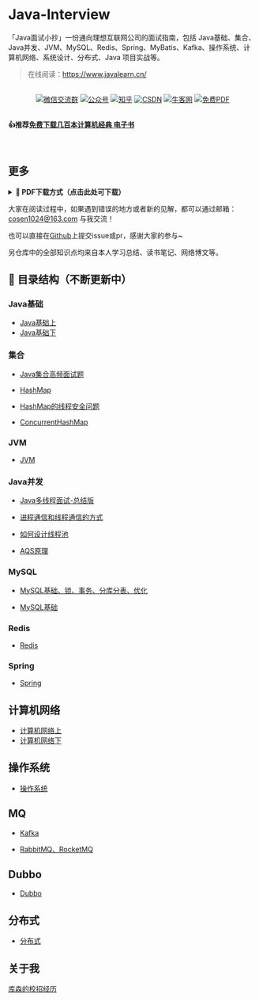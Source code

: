 # Java-Interview
「Java面试小抄」一份通向理想互联网公司的面试指南，包括 Java基础、集合、Java并发、JVM、MySQL、Redis、Spring、MyBatis、Kafka、操作系统、计算机网络、系统设计、分布式、Java 项目实战等。

> 在线阅读：https://www.javalearn.cn/

<p align="center">
    <br>
    <a href="http://blog-img.coolsen.cn/img/image-20210617144435278.png"><img src="https://img.shields.io/badge/WeChat-微信交流群-blue.svg" alt="微信交流群"></a>
<a href="http://blog-img.coolsen.cn/img/公众号.jpg"><img src="https://img.shields.io/badge/公众号-程序员库森-green.svg" alt="公众号"></a>
  <a href="https://www.zhihu.com/people/ku-sen-1"><img src="https://img.shields.io/badge/知乎-程序员库森-informational.svg" alt="知乎"></a>
   <a href="https://blog.csdn.net/weixin_45545542"><img src="https://img.shields.io/badge/CSDN-程序员库森-important.svg" alt="CSDN"></a>
       <a href="https://www.nowcoder.com/profile/540390845"><img src="https://img.shields.io/badge/牛客网-程序员库森-9cf" alt="牛客网"></a>
           <a href="https://github.com/cosen1024/awesome-cs-books"><img src="https://img.shields.io/badge/PDF-免费计算机电子书籍-lightgrey.svg" alt="免费PDF"></a>
        </p>

<div>
 <br> <strong>👍推荐<a href="https://github.com/cosen1024/awesome-cs-books">免费下载几百本计算机经典 电子书</a></strong> <br>
 <br> <a href="https://docs.qq.com/sheet/DY1hoWkl5em9VeE1O?tab=BB08J2"name="【腾讯文档】【持续更新】2023春招&实习汇总"></a>
<br>  <a href="https://mp.weixin.qq.com/s?__biz=MzkyMTI3Mjc2MQ==&amp;mid=2247492874&amp;idx=1&amp;sn=c473f44b8cd27c7a9542c6ac3f7148ce&amp;chksm=c1848ddcf6f304ca324e83b1f7f897e8f1d07c5b1adaf4b63413b4f45764c326ed088967f7a7&token=371557437&lang=zh_CN#rd"name="找我修改简历、辅导求职"></a> 

</div> 


## 更多
<a name="download"></a>

<b><details><summary> :orange_book: PDF下载方式（点击此处可下载）</summary></b>


请微信扫描或搜索下方个人公众号『**程序员库森**』后，回复关键字『**pdf**』，即可下载该面试小抄的**最新 PDF 版本**。

<a name="公众号"></a>
<div align="center"><img src="http://blog-img.coolsen.cn/img/公众号.jpg" style="zoom:50%;" />
    <p>个人公众号</p>
</div>
</details>

大家在阅读过程中，如果遇到错误的地方或者新的见解，都可以通过邮箱：cosen1024@163.com 与我交流！

也可以直接在[Github](https://github.com/cosen1024/Java-Interview)上提交issue或pr，感谢大家的参与~

另仓库中的全部知识点均来自本人学习总结、读书笔记、网络博文等。
## 🚀 目录结构（不断更新中）

### Java基础

* [Java基础上](https://github.com/cosen1024/Java-Interview/blob/main/Java%E5%9F%BA%E7%A1%80/Java%E5%9F%BA%E7%A1%80%E4%B8%8A.md)
* [Java基础下](https://github.com/cosen1024/Java-Interview/blob/main/Java%E5%9F%BA%E7%A1%80/Java%E5%9F%BA%E7%A1%80%E4%B8%8B.md)
### 集合
* [Java集合高频面试题](https://github.com/cosen1024/Java-Interview/blob/main/Java%E9%9B%86%E5%90%88/Java%E9%9B%86%E5%90%88%E9%AB%98%E9%A2%91%E9%9D%A2%E8%AF%95%E9%A2%98.md)
* [HashMap](https://github.com/cosen1024/Java-Interview/blob/main/Java集合/HashMap.md)

* [HashMap的线程安全问题](https://github.com/cosen1024/Java-Interview/blob/main/Java集合/HashMap的线程安全问题.md)
* [ConcurrentHashMap](https://github.com/cosen1024/Java-Interview/blob/main/Java集合/ConcurrentHashMap.md)

### JVM

* [JVM](https://github.com/cosen1024/Java-Interview/blob/main/JVM/JVM.md)

### Java并发

* [Java多线程面试-总结版](https://github.com/cosen1024/Java-Interview/blob/main/Java%E5%B9%B6%E5%8F%91/Java%E5%A4%9A%E7%BA%BF%E7%A8%8B%E6%80%BB%E7%BB%93%E7%89%88.md)

* [进程通信和线程通信的方式](https://github.com/cosen1024/Java-Interview/blob/main/Java并发/进程通信和线程通信的方式.md)

* [如何设计线程池](https://github.com/cosen1024/Java-Interview/blob/main/Java并发/如何设计线程池.md)

* [AQS原理](https://github.com/cosen1024/Java-Interview/blob/main/Java并发/AQS.md)

### MySQL
* [MySQL基础、锁、事务、分库分表、优化](https://github.com/cosen1024/Java-Interview/blob/main/MySQL/MySQL%E5%9F%BA%E7%A1%80%E3%80%81%E9%94%81%E3%80%81%E4%BA%8B%E5%8A%A1%E3%80%81%E5%88%86%E5%BA%93%E5%88%86%E8%A1%A8%E3%80%81%E4%BC%98%E5%8C%96.md)

* [MySQL基础](https://github.com/cosen1024/Java-Interview/blob/main/MySQL/MySQL.md)

### Redis

* [Redis](https://github.com/cosen1024/Java-Interview/blob/main/Redis/Redis.md)

### Spring

* [Spring](https://github.com/cosen1024/Java-Interview/blob/main/Spring/Spring.md)

## 计算机网络
* [计算机网络上](https://github.com/cosen1024/Java-Interview/blob/main/%E8%AE%A1%E7%AE%97%E6%9C%BA%E7%BD%91%E7%BB%9C/%E8%AE%A1%E7%AE%97%E6%9C%BA%E7%BD%91%E7%BB%9C%E4%B8%8A.md)
* [计算机网络下](https://github.com/cosen1024/Java-Interview/blob/main/%E8%AE%A1%E7%AE%97%E6%9C%BA%E7%BD%91%E7%BB%9C/%E8%AE%A1%E7%AE%97%E6%9C%BA%E7%BD%91%E7%BB%9C%E4%B8%8B.md)

## 操作系统
* [操作系统](https://github.com/cosen1024/Java-Interview/blob/main/%E6%93%8D%E4%BD%9C%E7%B3%BB%E7%BB%9F/%E6%93%8D%E4%BD%9C%E7%B3%BB%E7%BB%9F.md)

## MQ
* [Kafka](https://github.com/cosen1024/Java-Interview/blob/main/MQ/Kafka%E9%9D%A2%E8%AF%95%E9%A2%98.md)

* [RabbitMQ、RocketMQ](https://github.com/cosen1024/Java-Interview/blob/main/MQ/MQ%E9%9D%A2%E8%AF%95%E9%A2%98.md)

## Dubbo
* [Dubbo](https://github.com/cosen1024/Java-Interview/blob/main/Dubbo/Dubbo%E9%9D%A2%E8%AF%95%E9%A2%98.md)

## 分布式
* [分布式](/分布式/面试题.md)

## 关于我
[库森的校招经历](https://mp.weixin.qq.com/s/Q1uNpj_6mGscy5JbMqMY-Q)
